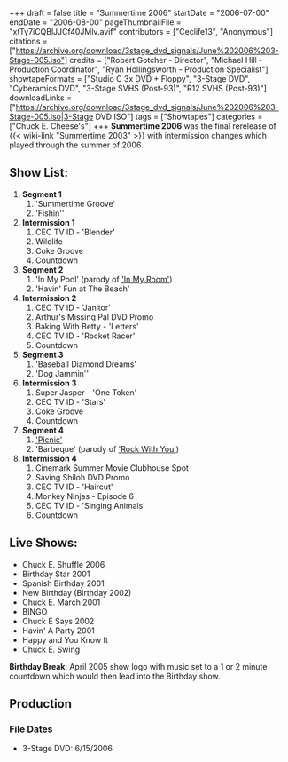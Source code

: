+++
draft = false
title = "Summertime 2006"
startDate = "2006-07-00"
endDate = "2006-08-00"
pageThumbnailFile = "xtTy7iCQBlJJCf40JMlv.avif"
contributors = ["Ceclife13", "Anonymous"]
citations = ["https://archive.org/download/3stage_dvd_signals/June%202006%203-Stage-005.iso"]
credits = ["Robert Gotcher - Director", "Michael Hill - Production Coordinator", "Ryan Hollingsworth - Production Specialist"]
showtapeFormats = ["Studio C 3x DVD + Floppy", "3-Stage DVD", "Cyberamics DVD", "3-Stage SVHS (Post-93)", "R12 SVHS (Post-93)"]
downloadLinks = ["https://archive.org/download/3stage_dvd_signals/June%202006%203-Stage-005.iso|3-Stage DVD ISO"]
tags = ["Showtapes"]
categories = ["Chuck E. Cheese's"]
+++
**Summertime 2006** was the final rerelease of {{< wiki-link "Summertime 2003" >}} with intermission changes which played through the summer of 2006.

## Show List:

1.  **Segment 1**
    1.  'Summertime Groove'
    2.  'Fishin''
2.  **Intermission 1**
    1.  CEC TV ID - 'Blender'
    2.  Wildlife
    3.  Coke Groove
    4.  Countdown
3.  **Segment 2**
    1.  'In My Pool' (parody of ['In My Room'](https://en.wikipedia.org/wiki/In_My_Room))
    2.  'Havin' Fun at The Beach'
4.  **Intermission 2**
    1.  CEC TV ID - 'Janitor'
    2.  Arthur's Missing Pal DVD Promo
    3.  Baking With Betty - 'Letters'
    4.  CEC TV ID - 'Rocket Racer'
    5.  Countdown
5.  **Segment 3**
    1.  'Baseball Diamond Dreams'
    2.  'Dog Jammin''
6.  **Intermission 3**
    1.  Super Jasper - 'One Token'
    2.  CEC TV ID - 'Stars'
    3.  Coke Groove
    4.  Countdown
7.  **Segment 4**
    1.  ['Picnic'](https://raffi.fandom.com/wiki/Going_On_a_Picnic)
    2.  'Barbeque' (parody of ['Rock With You'](https://en.wikipedia.org/wiki/Rock_with_You))
8.  **Intermission 4**
    1.  Cinemark Summer Movie Clubhouse Spot
    2.  Saving Shiloh DVD Promo
    3.  CEC TV ID - 'Haircut'
    4.  Monkey Ninjas - Episode 6
    5.  CEC TV ID - 'Singing Animals'
    6.  Countdown

## Live Shows:

- Chuck E. Shuffle 2006
- Birthday Star 2001
- Spanish Birthday 2001
- New Birthday (Birthday 2002)
- Chuck E. March 2001
- BINGO
- Chuck E Says 2002
- Havin' A Party 2001
- Happy and You Know It
- Chuck E. Swing 

**Birthday Break**: April 2005 show logo with music set to a 1 or 2 minute countdown which would then lead into the Birthday show.

## Production

### File Dates

- 3-Stage DVD: 6/15/2006
